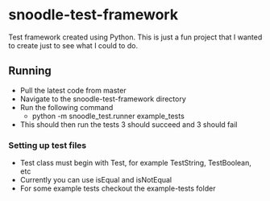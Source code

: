 # snoodle-test-framework

Test framework created using Python. This is just a fun project that I wanted to create just to see what I could to do.

## Running

- Pull the latest code from master 
- Navigate to the snoodle-test-framework directory
- Run the following command
    - python -m snoodle_test.runner example_tests
- This should then run the tests 3 should succeed and 3 should fail

### Setting up test files

- Test class must begin with Test, for example TestString, TestBoolean, etc
- Currently you can use isEqual and isNotEqual
- For some example tests checkout the example-tests folder